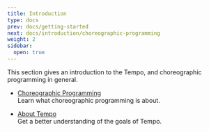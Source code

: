 ```yaml
---
title: Introduction
type: docs
prev: docs/getting-started
next: docs/introduction/choreographic-programming
weight: 2
sidebar:
  open: true
---
```


This section gives an introduction to the Tempo, and choreographic programming in general.

- [Choreographic Programming](./choreographic-programming)\
  Learn what choreographic programming is about.

- [About Tempo](./about-tempo)\
  Get a better understanding of the goals of Tempo.
